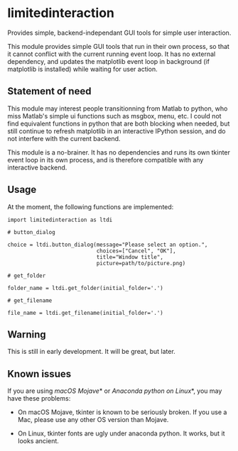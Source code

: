 # limitedinteraction

Provides simple, backend-independant GUI tools for simple user interaction.

This module provides simple GUI tools that run in their own process, so that it cannot
conflict with the current running event loop. It has no external dependency, and updates
the matplotlib event loop in background (if matplotlib is installed) while waiting for
user action.

## Statement of need ##

This module may interest people transitionning from Matlab to python, who miss Matlab's
simple ui functions such as msgbox, menu, etc. I could not find equivalent functions in
python that are both blocking when needed, but still continue to refresh matplotlib
in an interactive IPython session, and do not interfere with the current backend.

This module is a no-brainer. It has no dependencies and runs its own tkinter event loop
in its own process, and is therefore compatible with any interactive backend.

## Usage ##

At the moment, the following functions are implemented:

    import limitedinteraction as ltdi

	# button_dialog
	    
    choice = ltdi.button_dialog(message="Please select an option.",
                                choices=["Cancel", "OK"],
                                title="Window title",
                                picture=path/to/picture.png)
                                
    # get_folder
    
    folder_name = ltdi.get_folder(initial_folder='.')
    
    # get_filename
    
    file_name = ltdi.get_filename(initial_folder='.')
    

## Warning ##

This is still in early development. It will be great, but later.

## Known issues ##

If you are using *macOS Mojave** or *Anaconda python on Linux**, you may have these
problems:

- On macOS Mojave, tkinter is known to be seriously broken. If you use a Mac, please use
  any other OS version than Mojave.
  
- On Linux, tkinter fonts are ugly under anaconda python. It works, but it looks ancient.
